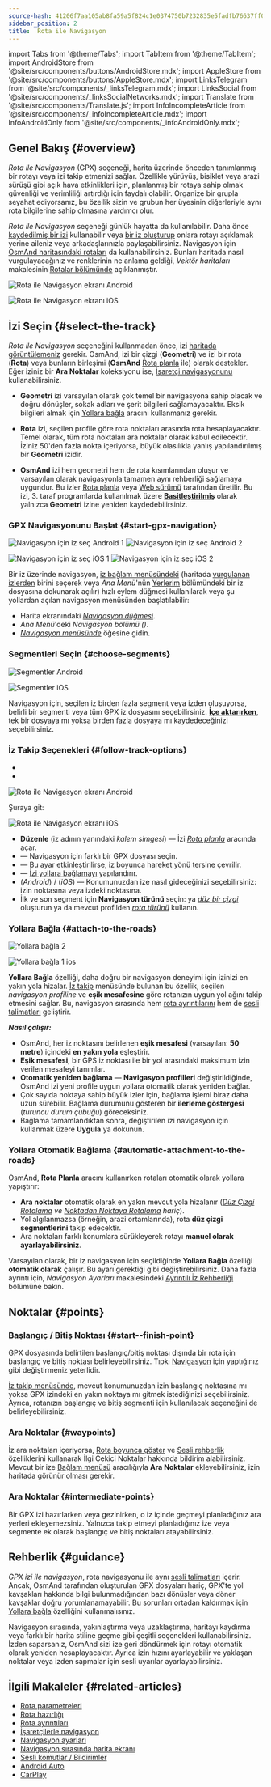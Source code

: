 ```yaml
---
source-hash: 41206f7aa105ab8fa59a5f824c1e0374750b7232835e5fadfb76637ff0469e77
sidebar_position: 2
title:  Rota ile Navigasyon
---
```

import Tabs from '@theme/Tabs';
import TabItem from '@theme/TabItem';
import AndroidStore from '@site/src/components/buttons/AndroidStore.mdx';
import AppleStore from '@site/src/components/buttons/AppleStore.mdx';
import LinksTelegram from '@site/src/components/_linksTelegram.mdx';
import LinksSocial from '@site/src/components/_linksSocialNetworks.mdx';
import Translate from '@site/src/components/Translate.js';
import InfoIncompleteArticle from '@site/src/components/_infoIncompleteArticle.mdx';
import InfoAndroidOnly from '@site/src/components/_infoAndroidOnly.mdx';



## Genel Bakış {#overview}

*Rota ile Navigasyon* (GPX) seçeneği, harita üzerinde önceden tanımlanmış bir rotayı veya izi takip etmenizi sağlar. Özellikle yürüyüş, bisiklet veya arazi sürüşü gibi açık hava etkinlikleri için, planlanmış bir rotaya sahip olmak güvenliği ve verimliliği artırdığı için faydalı olabilir. Organize bir grupla seyahat ediyorsanız, bu özellik sizin ve grubun her üyesinin diğerleriyle aynı rota bilgilerine sahip olmasına yardımcı olur.  

*Rota ile Navigasyon* seçeneği günlük hayatta da kullanılabilir. Daha önce [kaydedilmiş bir izi](../../plugins/trip-recording.md) kullanabilir veya [bir iz oluşturup](../../personal/tracks/manage-tracks.md#create-a-track) onlara rotayı açıklamak yerine aileniz veya arkadaşlarınızla paylaşabilirsiniz. Navigasyon için [OsmAnd haritasındaki rotaları](../../../../blog/routes/) da kullanabilirsiniz. Bunları haritada nasıl vurgulayacağınız ve renklerinin ne anlama geldiği, *Vektör haritaları* makalesinin [Rotalar bölümünde](../../map/vector-maps.md#routes) açıklanmıştır.  

<Tabs groupId="operating-systems" queryString="current-os">

<TabItem value="android" label="Android">  

![Rota ile Navigasyon ekranı Android](@site/static/img/navigation/gpx/navigation_gpx_android.png)

</TabItem>

<TabItem value="ios" label="iOS">

![Rota ile Navigasyon ekranı iOS](@site/static/img/navigation/gpx/navigation_gpx_ios.png)

</TabItem>

</Tabs>


## İzi Seçin {#select-the-track}

*Rota ile Navigasyon* seçeneğini kullanmadan önce, izi [haritada görüntülemeniz](../../map/tracks/index.md#display-tracks-on-the-map) gerekir. OsmAnd, izi bir çizgi (**Geometri**) ve izi bir rota (**Rota**) veya bunların birleşimi (**OsmAnd** [Rota planla](../../plan-route/create-route.md) ile) olarak destekler. Eğer iziniz bir **Ara Noktalar** koleksiyonu ise, [İşaretçi navigasyonunu](./markers-navigation.md) kullanabilirsiniz.


- **Geometri** izi varsayılan olarak çok temel bir navigasyona sahip olacak ve doğru dönüşler, sokak adları ve şerit bilgileri sağlamayacaktır. Eksik bilgileri almak için [Yollara bağla](#attach-to-the-roads) aracını kullanmanız gerekir.

- **Rota** izi, seçilen profile göre rota noktaları arasında rota hesaplayacaktır. Temel olarak, tüm rota noktaları ara noktalar olarak kabul edilecektir. İziniz 50'den fazla nokta içeriyorsa, büyük olasılıkla yanlış yapılandırılmış bir **Geometri** izidir.

- **OsmAnd** izi hem geometri hem de rota kısımlarından oluşur ve varsayılan olarak navigasyonla tamamen aynı rehberliği sağlamaya uygundur. Bu izler [Rota planla](../../plan-route/create-route.md) veya [Web sürümü](../../web/index.md) tarafından üretilir. Bu izi, 3. taraf programlarda kullanılmak üzere [**Basitleştirilmiş**](../../plan-route/create-route.md#save-route) olarak yalnızca **Geometri** izine yeniden kaydedebilirsiniz.


### GPX Navigasyonunu Başlat {#start-gpx-navigation}

<Tabs groupId="operating-systems" queryString="current-os">

<TabItem value="android" label="Android">  

![Navigasyon için iz seç Android 1](@site/static/img/navigation/gpx/follow_track_andr_1.png) ![Navigasyon için iz seç Android 2](@site/static/img/navigation/gpx/follow_track_andr_2.png)

</TabItem>

<TabItem value="ios" label="iOS">

![Navigasyon için iz seç iOS 1](@site/static/img/navigation/gpx/follow_track_ios_1.png) ![Navigasyon için iz seç iOS 2](@site/static/img/navigation/gpx/follow_track_ios_2.png)

</TabItem>

</Tabs>

Bir iz üzerinde navigasyon, [iz bağlam menüsündeki](../../map/tracks/track-context-menu.md#add-waypoint-to-a-track) (haritada [vurgulanan izlerden](./route-navigation.md#history-of-previous-routes) birini seçerek veya *Ana Menü*'nün [Yerlerim](../../personal/myplaces.md) bölümündeki bir iz dosyasına dokunarak açılır) hızlı eylem düğmesi kullanılarak veya şu yollardan açılan navigasyon menüsünden başlatılabilir:

- Harita ekranındaki [*Navigasyon düğmesi*](../../widgets/map-buttons.md#directions).  
- *Ana Menü*'deki *Navigasyon bölümü* *(<Translate android="true" ids="shared_string_menu,shared_string_navigation"/>)*.
- [*Navigasyon menüsünde*](./route-navigation.md#navigation-menu) *<Translate android="true" ids="shared_string_settings,follow_track"/>* öğesine gidin.  

### Segmentleri Seçin {#choose-segments}

<Tabs groupId="operating-systems" queryString="current-os">

<TabItem value="android" label="Android">  

![Segmentler Android](@site/static/img/navigation/gpx/segments_andr.png)

</TabItem>

<TabItem value="ios" label="iOS">

![Segmentler iOS](@site/static/img/navigation/gpx/segments_ios.png)

</TabItem>

</Tabs>

Navigasyon için, seçilen iz birden fazla segment veya izden oluşuyorsa, belirli bir segmenti veya tüm GPX iz dosyasını seçebilirsiniz. **[İçe aktarırken](../../personal/tracks/manage-tracks.md#import)**, tek bir dosyaya mı yoksa birden fazla dosyaya mı kaydedeceğinizi seçebilirsiniz.


### İz Takip Seçenekleri {#follow-track-options}

<Tabs groupId="operating-systems" queryString="current-os">

<TabItem value="android" label="Android">  

- *<Translate android="true" ids="shared_string_navigation,shared_string_settings,follow_track"/>*
- *<Translate android="true" ids="help_article_map_track_context_menu_name,shared_string_options,follow_track"/>*

![Rota ile Navigasyon ekranı Android](@site/static/img/navigation/gpx/follow_the_track_5-1_andr.png)

</TabItem>

<TabItem value="ios" label="iOS">

Şuraya git: *<Translate ios="true" ids="shared_string_navigation,shared_string_settings,follow_track"/>*


![Rota ile Navigasyon ekranı iOS](@site/static/img/navigation/gpx/follow_the_track_4-1_ios.png)

</TabItem>

</Tabs>

- **Düzenle** (iz adının yanındaki *kalem simgesi*) — İzi [*Rota planla*](../../plan-route/create-route.md) aracında açar.
- **<Translate android="true" ids="select_another_track"/>** — Navigasyon için farklı bir GPX dosyası seçin.
- **<Translate android="true" ids="gpx_option_reverse_route"/>** — Bu ayar etkinleştirilirse, iz boyunca hareket yönü tersine çevrilir.
- **<Translate android="true" ids="attach_to_the_roads"/>** — [İzi yollara bağlamayı](#attach-to-the-roads) yapılandırır.
- **<Translate android="true" ids="pass_whole_track_descr"/>** (*Android*) / **<Translate ios="true" ids="point_to_navigate"/>** (*iOS*) — Konumunuzdan ize nasıl gideceğinizi seçebilirsiniz:
izin *<Translate android="true" ids="start_of_the_track"/>* noktasına veya izdeki *<Translate android="true" ids="nearest_point"/>* noktasına.
- İlk ve son segment için **Navigasyon türünü** seçin: ya [*düz bir çizgi*](../routing/straight-line-routing.md) oluşturun ya da mevcut profilden [*rota türünü*](../routing/osmand-routing.md#routing-types) kullanın.


### Yollara Bağla {#attach-to-the-roads}

<Tabs groupId="operating-systems" queryString="current-os">

<TabItem value="android" label="Android">  

![Yollara bağla 2](@site/static/img/navigation/gpx/attach_roads_gpx_andr_2.png)

</TabItem>

<TabItem value="ios" label="iOS">

![Yollara bağla 1 ios](@site/static/img/navigation/gpx/attach_to_the_roads_ios.png)

</TabItem>

</Tabs>

**Yollara Bağla** özelliği, daha doğru bir navigasyon deneyimi için izinizi en yakın yola hizalar. [İz takip](#follow-track-options) menüsünde bulunan bu özellik, seçilen *navigasyon profiline* ve **eşik mesafesine** göre rotanızın uygun yol ağını takip etmesini sağlar. Bu, navigasyon sırasında hem [rota ayrıntılarını](../setup/route-details.md) hem de [sesli talimatları](#guidance) geliştirir.

***Nasıl çalışır:***

- OsmAnd, her iz noktasını belirlenen **eşik mesafesi** (varsayılan: **50 metre**) içindeki **en yakın yola** eşleştirir.  
- **Eşik mesafesi**, bir GPS iz noktası ile bir yol arasındaki maksimum izin verilen mesafeyi tanımlar.
- **Otomatik yeniden bağlama** — **Navigasyon profilleri** değiştirildiğinde, OsmAnd izi yeni profile uygun yollara otomatik olarak yeniden bağlar.
- Çok sayıda noktaya sahip büyük izler için, bağlama işlemi biraz daha uzun sürebilir. Bağlama durumunu gösteren bir **ilerleme göstergesi** (*turuncu durum çubuğu*) göreceksiniz.
- Bağlama tamamlandıktan sonra, değiştirilen izi navigasyon için kullanmak üzere **Uygula**'ya dokunun.

### Yollara Otomatik Bağlama {#automatic-attachment-to-the-roads}

OsmAnd, **Rota Planla** aracını kullanırken rotaları otomatik olarak yollara yapıştırır:

- **Ara noktalar** otomatik olarak en yakın mevcut yola hizalanır (*[Düz Çizgi Rotalama](../../navigation/routing/straight-line-routing.md) ve [Noktadan Noktaya Rotalama](../../navigation/routing/direct-to-point-routing.md) hariç*).
- Yol algılanmazsa (örneğin, arazi ortamlarında), rota **düz çizgi segmentlerini** takip edecektir.
- Ara noktaları farklı konumlara sürükleyerek rotayı **manuel olarak ayarlayabilirsiniz**.

Varsayılan olarak, bir iz navigasyon için seçildiğinde **Yollara Bağla** özelliği **otomatik olarak** çalışır. Bu ayarı gerektiği gibi değiştirebilirsiniz. Daha fazla ayrıntı için, *Navigasyon Ayarları* makalesindeki [Ayrıntılı İz Rehberliği](../guidance/navigation-settings.md#detailed-track-guidance) bölümüne bakın.


## Noktalar {#points}

### Başlangıç / Bitiş Noktası {#start--finish-point}

GPX dosyasında belirtilen başlangıç/bitiş noktası dışında bir rota için başlangıç ve bitiş noktası belirleyebilirsiniz. Tıpkı [Navigasyon](../setup/route-navigation.md#select-start-point) için yaptığınız gibi değiştirmeniz yeterlidir.

[İz takip menüsünde](#follow-track-options), mevcut konumunuzdan izin başlangıç noktasına mı yoksa GPX izindeki en yakın noktaya mı gitmek istediğinizi seçebilirsiniz.  Ayrıca, rotanızın başlangıç ve bitiş segmenti için kullanılacak [<Translate android="true" ids="nav_type_hint"/>](../routing/osmand-routing.md#routing-types) seçeneğini de belirleyebilirsiniz.  

### Ara Noktalar {#waypoints}

İz ara noktaları içeriyorsa, [Rota boyunca göster](../guidance/map-during-navigation.md#show-points-along-the-route) ve [Sesli rehberlik](../guidance/voice-navigation.md#voice-settings) özelliklerini kullanarak İlgi Çekici Noktalar hakkında bildirim alabilirsiniz. Mevcut bir ize [Bağlam menüsü](../../map/map-context-menu.md#-add--edit-track-waypoint) aracılığıyla **Ara Noktalar** ekleyebilirsiniz, izin haritada görünür olması gerekir.

### Ara Noktalar {#intermediate-points}

Bir GPX izi hazırlarken veya gezinirken, o iz içinde geçmeyi planladığınız ara yerleri ekleyemezsiniz. Yalnızca takip etmeyi planladığınız ize veya segmente ek olarak başlangıç ve bitiş noktaları atayabilirsiniz.

## Rehberlik {#guidance}

*GPX izi ile navigasyon*, rota navigasyonu ile aynı [sesli talimatları](../guidance/voice-navigation.md) içerir. Ancak, OsmAnd tarafından oluşturulan GPX dosyaları hariç, GPX'te yol kavşakları hakkında bilgi bulunmadığından bazı dönüşler veya döner kavşaklar doğru yorumlanamayabilir. Bu sorunları ortadan kaldırmak için [Yollara bağla](#attach-to-the-roads) özelliğini kullanmalısınız.  

Navigasyon sırasında, yakınlaştırma veya uzaklaştırma, haritayı kaydırma veya farklı bir harita stiline geçme gibi çeşitli seçenekleri kullanabilirsiniz. İzden saparsanız, OsmAnd sizi ize geri döndürmek için rotayı otomatik olarak yeniden hesaplayacaktır. Ayrıca izin hızını ayarlayabilir ve yaklaşan noktalar veya izden sapmalar için sesli uyarılar ayarlayabilirsiniz.  


## İlgili Makaleler {#related-articles}

- [Rota parametreleri](../routing/osmand-routing.md#routing-types)
- [Rota hazırlığı](./route-navigation.md)
- [Rota ayrıntıları](./route-details.md)
- [İşaretçilerle navigasyon](./markers-navigation.md)
- [Navigasyon ayarları](../guidance/navigation-settings.md)
- [Navigasyon sırasında harita ekranı](../guidance/map-during-navigation.md)
- [Sesli komutlar / Bildirimler](../guidance/voice-navigation.md)
- [Android Auto](../auto-car.md)
- [CarPlay](../car-play.md)